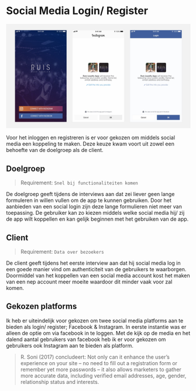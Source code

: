 # Social Media Login/ Register

![Social Login](../assets/images/prototype-social-login.jpg)

Voor het inloggen en registreren is er voor gekozen om middels social media een koppeling te maken. Deze keuze kwam voort uit zowel een behoefte van de doelgroep als de client.

## Doelgroep
> Requirement: `Snel bij functionaliteiten komen`

De doelgroep geeft tijdens de interviews aan dat zei liever geen lange formuleren in willen vullen om de app te kunnen gebruiken. Door het aanbieden van een social login zijn deze lange formulieren niet meer van toepassing. De gebruiker kan zo kiezen middels welke social media hij/ zij de app wilt koppellen en kan gelijk beginnen met het gebruiken van de app.

## Client
> Requirement: `Data over bezoekers`

De client geeft tijdens het eerste interview aan dat hij social media log in een goede manier vind om authenticiteit van de gebruikers te waarborgen. Doormiddel van het koppellen van een social media account kost het maken van een nep account meer moeite waardoor dit minder vaak voor zal komen.

## Gekozen platforms
Ik heb er uiteindelijk voor gekozen om twee social media platforms aan te bieden als login/ register; Facebook & Instagram. In eerste instantie was er alleen de optie om via facebook in te loggen. Met de kijk op de media en het dalend aantal gebruikers van facebook heb ik er voor gekozen om gebruikers ook Instagram aan te bieden als platform.

> R. Soni (2017) concludeert: Not only can it enhance the user’s experience on your site – no need to fill out a registration form or remember yet more passwords – it also allows marketers to gather more accurate data, including verified email addresses, age, gender, relationship status and interests.
